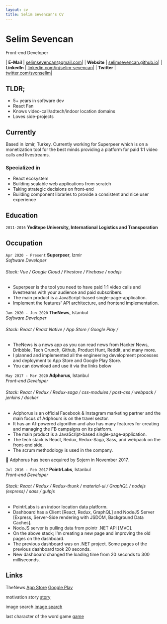 ```yaml
---
layout: cv
title: Selim Sevencan's CV
---
```


# Selim Sevencan
Front-end Developer

| __E-Mail__   | [selimsevencan@gmail.com](mailto:selimm@gmail.com)| 
| __Website__  | [selimsevencan.github.io](https://selimsevencan.github.io)|
| __LinkedIn__ | [linkedin.com/in/selim-sevencan](https://linkedin.com/in/selim-sevencan)|
| __Twitter__  | [twitter.com/svcnselim](https://twitter.com/svcnselim)|


## TLDR;

- 5+ years in software dev
- React Fan
- Knows video-call/adtech/indoor location domains
- Loves side-projects


## Currently

Based in Izmir, Turkey. Currently working for Superpeer which is on a monetization tool for the best minds providing a platform for paid 1:1 video calls and livestreams.


### Specialized in

- React ecosystem
- Building scalable web applications from scratch
- Taking strategic decisions on front-end
- Building component libraries to provide a consistent and nice user experience

## Education

`2011-2016`
__Yeditepe University, International Logistics and Transporation__


## Occupation

`Apr 2020 - Present`
__Superpeer__, Izmir  
_Software Developer_
###### Stack: Vue / Google Cloud / Firestore / Firebase / nodejs

- Superpeer is the tool you need to have paid 1:1 video calls and livestreams with your audience and paid subscribers.
- The main product is a JavaScript-based single-page-application.
- Implement the features' API architecture, and frontend implementation.


`Jan 2020 - Jun 2020`
__TheNews__, Istanbul  
_Software Developer_
###### Stack: React / React Native / App Store / Google Play / 

- TheNews is a news app as you can read news from Hacker News, Dribbble, Tech Crunch, Github, Product Hunt, Reddit, and many more.
- I planned and implemented all the engineering development processes and deployment to App Store and Google Play Store.
- You can download and use it via the links below


`May 2017 - Mar 2020`
__Adphorus__, Istanbul  
_Front-end Developer_
###### Stack: React / Redux / Redux-saga / css-modules / post-css / webpack / jenkins / docker 

- Adphorus is an official Facebook & Instagram marketing partner and the main focus of Adphours is on the travel sector.
- It has an AI-powered algorithm and also has many features for creating and managing the FB campaigns on its platform.
- The main product is a JavaScript-based single-page-application.
- The tech stack is React, Redux, Redux-Saga, Sass, and webpack on the front-end side.
- The scrum methodology is used in the company.

🌟 Adphorus has been acquired by Sojern in November 2017.


`Jul 2016 - Feb 2017`
__PointrLabs__, Istanbul  
_Front-end Developer_
###### Stack: React / Redux / Redux-thunk / material-ui / GraphQL / nodejs (express) / sass / gulpjs 

- PointrLabs is an indoor location data platform.
- Dashboard has a Client [React, Redux, GraphQL] and NodeJS Server [Express, Server-Side rendering with JSDOM,
Background Data Caches].
- NodeJS server is pulling data from pointr .NET API [MVC].
- On the above stack; I'm creating a new page and improving the old pages on the dashboard.
- The previous dashboard was on .NET project. Some pages of the previous dashboard took 20 seconds.
- New dashboard changed the loading time from 20 seconds to 300 milliseconds.


## Links

TheNews
[App Store](https://apps.apple.com/us/app/thenews-im/id1500140525)
[Google Play](https://play.google.com/store/apps/details?id=com.thenewsmobile)

motivation story
[story](https://gist.github.com/selimsevencan/2b3e1cacbf392b307f6040116e7b563c)

image search
[image search](https://powerful-manager.surge.sh/)

last character of the word game
[game](https://perfect-angle.surge.sh/)
